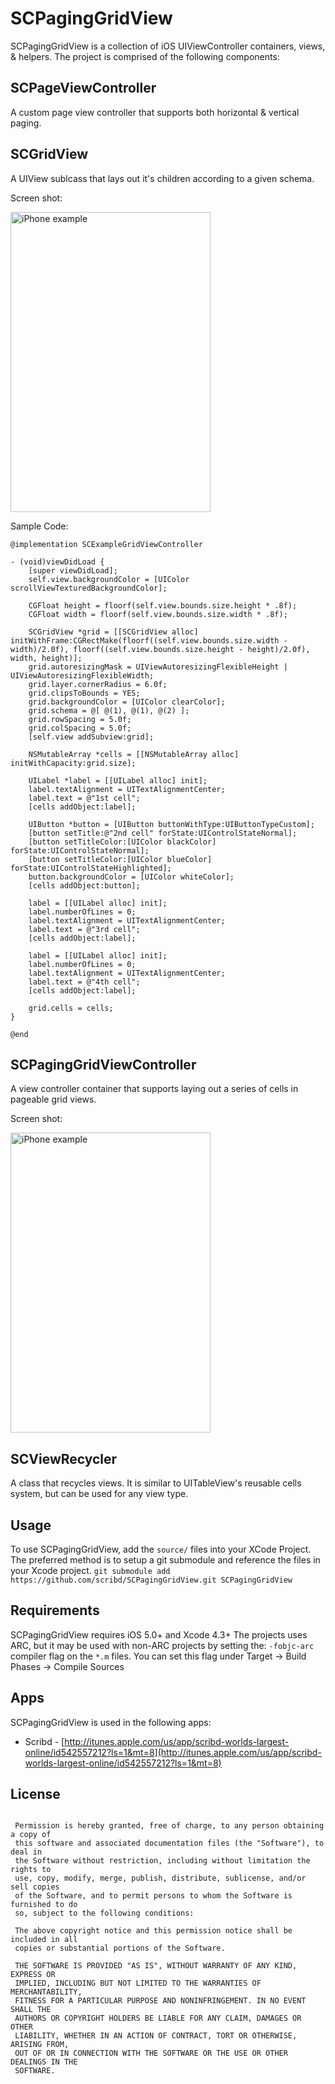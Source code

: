 SCPagingGridView
===

SCPagingGridView is a collection of iOS UIViewController containers, views, & helpers. The project is comprised of the following components:

SCPageViewController
---
A custom page view controller that supports both horizontal & vertical paging.

SCGridView
---
A UIView sublcass that lays out it's children according to a given schema.

Screen shot:

<img src="http://static.scribd.com.s3.amazonaws.com/github/gridview.png" height="480" width="320" alt="iPhone example" />

Sample Code:

```
@implementation SCExampleGridViewController

- (void)viewDidLoad {
    [super viewDidLoad];
    self.view.backgroundColor = [UIColor scrollViewTexturedBackgroundColor];
    
    CGFloat height = floorf(self.view.bounds.size.height * .8f);
    CGFloat width = floorf(self.view.bounds.size.width * .8f);
    
    SCGridView *grid = [[SCGridView alloc] initWithFrame:CGRectMake(floorf((self.view.bounds.size.width - width)/2.0f), floorf((self.view.bounds.size.height - height)/2.0f), width, height)];
    grid.autoresizingMask = UIViewAutoresizingFlexibleHeight | UIViewAutoresizingFlexibleWidth;
    grid.layer.cornerRadius = 6.0f;
    grid.clipsToBounds = YES;
    grid.backgroundColor = [UIColor clearColor];
    grid.schema = @[ @(1), @(1), @(2) ];
    grid.rowSpacing = 5.0f;
    grid.colSpacing = 5.0f;
    [self.view addSubview:grid];
    
    NSMutableArray *cells = [[NSMutableArray alloc] initWithCapacity:grid.size];
    
    UILabel *label = [[UILabel alloc] init];
    label.textAlignment = UITextAlignmentCenter;
    label.text = @"1st cell";
    [cells addObject:label];
    
    UIButton *button = [UIButton buttonWithType:UIButtonTypeCustom];
    [button setTitle:@"2nd cell" forState:UIControlStateNormal];
    [button setTitleColor:[UIColor blackColor] forState:UIControlStateNormal];
    [button setTitleColor:[UIColor blueColor] forState:UIControlStateHighlighted];
    button.backgroundColor = [UIColor whiteColor];
    [cells addObject:button];
    
    label = [[UILabel alloc] init];
    label.numberOfLines = 0;
    label.textAlignment = UITextAlignmentCenter;
    label.text = @"3rd cell";
    [cells addObject:label];
    
    label = [[UILabel alloc] init];
    label.numberOfLines = 0;
    label.textAlignment = UITextAlignmentCenter;
    label.text = @"4th cell";
    [cells addObject:label];
    
    grid.cells = cells;
}

@end
```

SCPagingGridViewController
---
A view controller container that supports laying out a series of cells in pageable grid views.

Screen shot:

<img src="http://static.scribd.com.s3.amazonaws.com/github/paging_gridview_iphone.png" height="480" width="320" alt="iPhone example" />

SCViewRecycler
---
A class that recycles views. It is similar to UITableView's reusable cells system, but can be used for any view type.

Usage
---

To use SCPagingGridView, add the ``` source/ ``` files into your XCode Project. The preferred method is to setup a git submodule and reference the files in your Xcode project. ` git submodule add https://github.com/scribd/SCPagingGridView.git SCPagingGridView `

Requirements
---

SCPagingGridView requires iOS 5.0+ and Xcode 4.3+ The projects uses ARC, but it may be used with non-ARC projects by setting the: ` -fobjc-arc ` compiler flag on the ` *.m ` files. You can set this flag under Target -> Build Phases -> Compile Sources

Apps
---
SCPagingGridView is used in the following apps:

* Scribd - [http://itunes.apple.com/us/app/scribd-worlds-largest-online/id542557212?ls=1&mt=8](http://itunes.apple.com/us/app/scribd-worlds-largest-online/id542557212?ls=1&mt=8)

License
---

```

 Permission is hereby granted, free of charge, to any person obtaining a copy of
 this software and associated documentation files (the "Software"), to deal in
 the Software without restriction, including without limitation the rights to
 use, copy, modify, merge, publish, distribute, sublicense, and/or sell copies
 of the Software, and to permit persons to whom the Software is furnished to do
 so, subject to the following conditions:
 
 The above copyright notice and this permission notice shall be included in all
 copies or substantial portions of the Software.
 
 THE SOFTWARE IS PROVIDED "AS IS", WITHOUT WARRANTY OF ANY KIND, EXPRESS OR
 IMPLIED, INCLUDING BUT NOT LIMITED TO THE WARRANTIES OF MERCHANTABILITY,
 FITNESS FOR A PARTICULAR PURPOSE AND NONINFRINGEMENT. IN NO EVENT SHALL THE
 AUTHORS OR COPYRIGHT HOLDERS BE LIABLE FOR ANY CLAIM, DAMAGES OR OTHER
 LIABILITY, WHETHER IN AN ACTION OF CONTRACT, TORT OR OTHERWISE, ARISING FROM,
 OUT OF OR IN CONNECTION WITH THE SOFTWARE OR THE USE OR OTHER DEALINGS IN THE
 SOFTWARE.
 
 ```